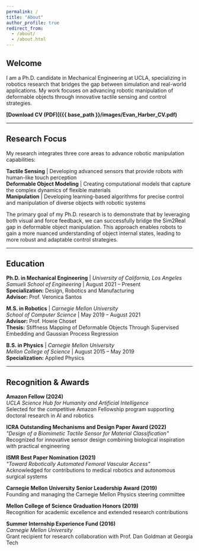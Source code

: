 ```yaml
---
permalink: /
title: "About"
author_profile: true
redirect_from: 
  - /about/
  - /about.html
---
```


## Welcome

I am a Ph.D. candidate in Mechanical Engineering at UCLA, specializing in robotics research that bridges the gap between simulation and real-world applications. My work focuses on advancing robotic manipulation of deformable objects through innovative tactile sensing and control strategies.

**[Download CV (PDF)]({{ base_path }}/images/Evan_Harber_CV.pdf)**

---

## Research Focus

My research integrates three core areas to advance robotic manipulation capabilities:

**Tactile Sensing** | Developing advanced sensors that provide robots with human-like touch perception  
**Deformable Object Modeling** | Creating computational models that capture the complex dynamics of flexible materials  
**Manipulation** | Developing learning-based algorithms for precise control and manipulation of diverse objects with robotic systems

The primary goal of my Ph.D. research is to demonstrate that by leveraging both visual and force feedback, we can successfully bridge the Sim2Real gap in deformable object manipulation. This approach enables robots to gain a more nuanced understanding of object internal states, leading to more robust and adaptable control strategies.

---

## Education

**Ph.D. in Mechanical Engineering** | *University of California, Los Angeles*  
*Samueli School of Engineering* | August 2021 – Present  
**Specialization:** Design, Robotics and Manufacturing  
**Advisor:** Prof. Veronica Santos

**M.S. in Robotics** | *Carnegie Mellon University*  
*School of Computer Science* | May 2019 – August 2021  
**Advisor:** Prof. Howie Choset  
**Thesis:** Stiffness Mapping of Deformable Objects Through Supervised Embedding and Gaussian Process Regression

**B.S. in Physics** | *Carnegie Mellon University*  
*Mellon College of Science* | August 2015 – May 2019  
**Specialization:** Applied Physics

---

## Recognition & Awards

**Amazon Fellow (2024)**  
*UCLA Science Hub for Humanity and Artificial Intelligence*  
Selected for the competitive Amazon Fellowship program supporting doctoral research in AI and robotics

**ICRA Outstanding Mechanisms and Design Paper Award (2022)**  
*"Design of a Biomimetic Tactile Sensor for Material Classification"*  
Recognized for innovative sensor design combining biological inspiration with practical engineering

**ISMR Best Paper Nomination (2021)**  
*"Toward Robotically Automated Femoral Vascular Access"*  
Acknowledged for contributions to medical robotics and autonomous surgical systems

**Carnegie Mellon University Senior Leadership Award (2019)**  
Founding and managing the Carnegie Mellon Physics steering committee

**Mellon College of Science Graduation Honors (2019)**  
Recognition for academic excellence and extended research contributions

**Summer Internship Experience Fund (2016)**  
*Carnegie Mellon University*  
Grant recipient for research collaboration with Prof. Dan Goldman at Georgia Tech

